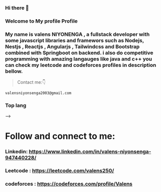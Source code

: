 ### Hi there 👋


### Welcome to My profile  Profile
### My name is valens NIYONENGA , a fullstack developer with some javascript libraries and framewors such as  Nodejs, Nestjs ,  Reactjs ,  Angularjs , Tailwindcss and Bootstrap combined with Springboot on backend. i also do  competitive programming with amazing langauges like java and c++ you can check my leetcode and codeforces profiles in description bellow.
 >Contact me:👇
```
valensniyonsenga2003@gmail.com

```
<!-- > ![GitHub Stats](https://github-readme-stats.vercel.app/api?username=valens200&theme=radical)
> ![Top Languages](https://github-readme-stats.vercel.app/api/top-langs/?username=valens200&show_icons=true&theme=radical) -->



<!-- <a href="#"><img src="https://readme-typing-svg.herokuapp.com/?lines=Hey%20you%20!;%20I%20am%20Pacifiquem;%20A%20fullstack%20developer;Web%20and%20Mobile%20Expert;4%2B%20years%20of%20rich%20experience;Always%20learning%20new%20tech&font=Pacifico&center=true&width=650&height=120&color=84DCCF&vCenter=true&size=45%22"></a>
<hr> -->

<!-- ### Stats
<span>
  <span><img src="https://github-readme-streak-stats.herokuapp.com?user=valens200&theme=dark&date_format=M%20j%5B%2C%20Y%5D" /></span>
  <span><img src="https://github-readme-stats.vercel.app/api?username=valens200&theme=dark" /></span>
</span>
<!--  -->
### Top lang
<!-- <span><img height="180em" width="300em" src="https://github-readme-stats.vercel.app/api/top-langs/?username=valens200&langs_count=8&layout=compact&theme=dark"/></span><br><br> --> -->


# Follow and connect to me:
### Linkedin: https://www.linkedin.com/in/valens-niyonsenga-947440228/
### Leetcode : https://leetcode.com/valens250/
### codeforces : https://codeforces.com/profile/Valens


